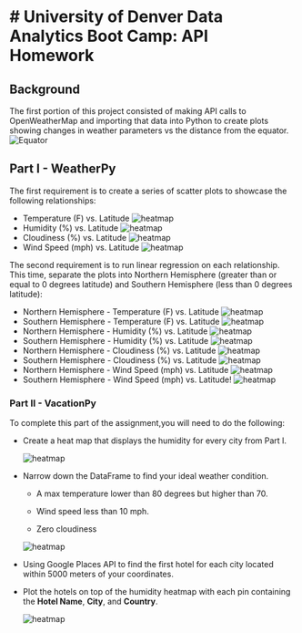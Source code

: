 # # University of Denver Data Analytics Boot Camp: API Homework 

## Background
The first portion of this project consisted of making API calls to OpenWeatherMap and importing that data into Python to create plots showing changes in weather parameters vs the distance from the equator. 
![Equator](Images/API.png)


## Part I - WeatherPy
The first requirement is to create a series of scatter plots to showcase the following relationships:

* Temperature (F) vs. Latitude
 ![heatmap](output_data/Fig1.png)
* Humidity (%) vs. Latitude
 ![heatmap](output_data/Fig2.png)
* Cloudiness (%) vs. Latitude
 ![heatmap](output_data/Fig3.png)
* Wind Speed (mph) vs. Latitude
 ![heatmap](output_data/Fig4.png)

The second requirement is to run linear regression on each relationship. This time, separate the plots into Northern Hemisphere (greater than or equal to 0 degrees latitude) and Southern Hemisphere (less than 0 degrees latitude):

* Northern Hemisphere - Temperature (F) vs. Latitude
 ![heatmap](output_data/Fig5.png)
* Southern Hemisphere - Temperature (F) vs. Latitude
 ![heatmap](output_data/Fig6.png)
* Northern Hemisphere - Humidity (%) vs. Latitude
 ![heatmap](output_data/Fig7.png)
* Southern Hemisphere - Humidity (%) vs. Latitude
 ![heatmap](output_data/Fig8.png)
* Northern Hemisphere - Cloudiness (%) vs. Latitude
 ![heatmap](output_data/Fig9.png)
* Southern Hemisphere - Cloudiness (%) vs. Latitude
 ![heatmap](output_data/Fig10.png)
* Northern Hemisphere - Wind Speed (mph) vs. Latitude
 ![heatmap](output_data/Fig11.png)
* Southern Hemisphere - Wind Speed (mph) vs. Latitude!
 ![heatmap](output_data/Fig12.png)


### Part II - VacationPy

To complete this part of the assignment,you will need to do the following:

* Create a heat map that displays the humidity for every city from Part I.

  ![heatmap](output_data/humidity_heatmap.png)

* Narrow down the DataFrame to find your ideal weather condition. 

  * A max temperature lower than 80 degrees but higher than 70.

  * Wind speed less than 10 mph.

  * Zero cloudiness
  
  
  ![heatmap](output_data/ideal_weather_df.png)

* Using Google Places API to find the first hotel for each city located within 5000 meters of your coordinates.

* Plot the hotels on top of the humidity heatmap with each pin containing the **Hotel Name**, **City**, and **Country**.

  ![heatmap](output_data/hotel_heatmap.png)


